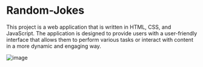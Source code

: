 # Random-Jokes

This project is a web application that is written in HTML, CSS, and JavaScript. The application is designed to provide users with a user-friendly interface that allows them to perform various tasks or interact with content in a more dynamic and engaging way.

![image](https://user-images.githubusercontent.com/93874215/236012459-f82f63b6-b780-40a0-84da-934710894629.png)
